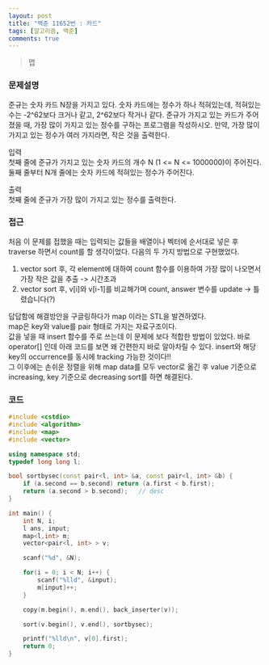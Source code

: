 ```yaml
---
layout: post
title: "백준 11652번 : 카드"
tags: [알고리즘, 백준]
comments: true
---
```


> 맵  

### 문제설명  

준규는 숫자 카드 N장을 가지고 있다. 숫자 카드에는 정수가 하나 적혀있는데, 적혀있는 수는 -2^62보다 크거나 같고, 2^62보다 작거나 같다. 준규가 가지고 있는 카드가 주어졌을 때, 가장 많이 가지고 있는 정수를 구하는 프로그램을 작성하시오. 만약, 가장 많이 가지고 있는 정수가 여러 가지라면, 작은 것을 출력한다.  

입력  
첫째 줄에 준규가 가지고 있는 숫자 카드의 개수 N (1 <= N <= 1000000)이 주어진다.  
둘째 줄부터 N개 줄에는 숫자 카드에 적혀있는 정수가 주어진다.  

출력  
첫째 줄에 준규가 가장 많이 가지고 있는 정수를 출력한다.  

### 접근  
처음 이 문제를 접했을 때는 입력되는 값들을 배열이나 벡터에 순서대로 넣은 후 traverse 하면서 count를 할 생각이었다. 다음의 두 가지 방법으로 구현했었다.
1. vector sort 후, 각 element에 대하여 count 함수를 이용하여 가장 많이 나오면서 가장 작은 값을 추출 -> 시간초과  
2. vector sort 후, v[i]와 v[i-1]를 비교해가며 count, answer 변수를 update -> 틀렸습니다(?)  

답답함에 해결방안을 구글링하다가 map 이라는 STL을 발견하였다.  
map은 key와 value를 pair 형태로 가지는 자료구조이다.  
값을 넣을 때 insert 함수를 주로 쓰는데 이 문제에 보다 적합한 방법이 있었다. 바로 operator[] 인데 아래 코드를 보면 왜 간편한지 바로 알아차릴 수 있다. insert와 해당 key의 occurrence를 동시에 tracking 가능한 것이다!!  
그 이후에는 손쉬운 정렬을 위해 map data를 모두 vector로 옮긴 후 value 기준으로 increasing, key 기준으로 decreasing sort를 하면 해결된다.  

### 코드  
~~~c++
#include <cstdio>
#include <algorithm>
#include <map>
#include <vector>

using namespace std;
typedef long long l;

bool sortbysec(const pair<l, int> &a, const pair<l, int> &b) {
    if (a.second == b.second) return (a.first < b.first);
    return (a.second > b.second);   // desc
}

int main() {
    int N, i;
    l ans, input;
    map<l,int> m;
    vector<pair<l, int> > v;

    scanf("%d", &N);

    for(i = 0; i < N; i++) {
        scanf("%lld", &input);
        m[input]++;
    }

    copy(m.begin(), m.end(), back_inserter(v));

    sort(v.begin(), v.end(), sortbysec);

    printf("%lld\n", v[0].first);
    return 0;
}
~~~